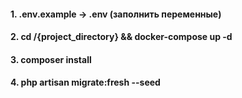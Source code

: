 #### 1. .env.example -> .env (заполнить переменные)
#### 2. cd /{project_directory} && docker-compose up -d
#### 3. composer install
#### 4. php artisan migrate:fresh --seed
